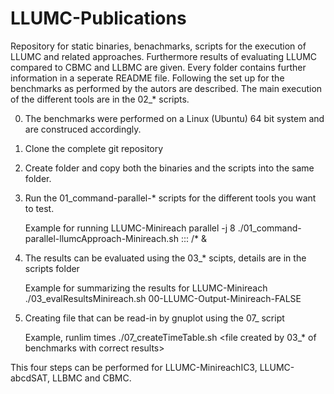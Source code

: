 # LLUMC-Publications
Repository for static binaries, benachmarks, scripts for the execution of LLUMC and related approaches. Furthermore results of evaluating LLUMC compared to CBMC and LLBMC are given. 
Every folder contains further information in a seperate README file.
Following the set up for the benchmarks as performed by the autors are described. The main  execution of the different tools are in the 02_* scripts.

0)	The benchmarks were performed on a Linux (Ubuntu) 64 bit system and are construced accordingly. 
0)	Clone the complete git repository

1)	Create folder and copy both the binaries and the scripts into the same folder.
2)	Run the 01_command-parallel-* scripts for the different tools you want to test. 

	Example for running LLUMC-Minireach 
	parallel -j 8 ./01_command-parallel-llumcApproach-Minireach.sh ::: <path-to-benchmarks>/* & 
	
3)	The results can be evaluated using the 03_* scipts, details are in the scripts folder

	Example for summarizing the results for LLUMC-Minireach	
	./03_evalResultsMinireach.sh 00-LLUMC-Output-Minireach-FALSE
	
4)	Creating file that can be read-in by gnuplot using the 07_ script
	
	Example, runlim times
	 ./07_createTimeTable.sh <folder with runlim results> <file created by 03_* of benchmarks with correct results> <name of output file you want>

This four steps can be performed for LLUMC-MinireachIC3, LLUMC-abcdSAT, LLBMC and CBMC. 

